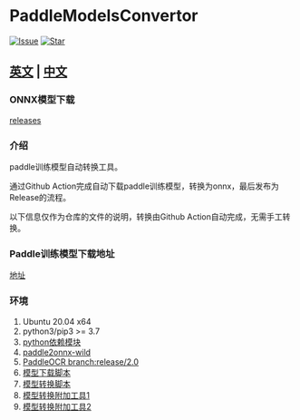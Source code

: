 # PaddleModelsConvertor

[![Issue](https://img.shields.io/github/issues/RapidOCR/PaddleModelsConvertor.svg)](https://github.com/RapidOCR/PaddleModelsConvertor/issues)
[![Star](https://img.shields.io/github/stars/RapidOCR/PaddleModelsConvertor.svg)](https://github.com/RapidOCR/PaddleModelsConvertor)

## [英文](./README.en.md) | [中文](./README.md)

### ONNX模型下载

[releases](https://github.com/RapidOCR/PaddleModelsConvertor/releases)

### 介绍

paddle训练模型自动转换工具。

通过Github Action完成自动下载paddle训练模型，转换为onnx，最后发布为Release的流程。

以下信息仅作为仓库的文件的说明，转换由Github Action自动完成，无需手工转换。

### Paddle训练模型下载地址

[地址](./paddle-model-list.txt)

### 环境

1. Ubuntu 20.04 x64
2. python3/pip3 >= 3.7
3. [python依赖模块](./requirements.txt)
4. [paddle2onnx-wild](https://github.com/RapidOCR/paddle2onnx-wild)
5. [PaddleOCR branch:release/2.0](https://github.com/PaddlePaddle/PaddleOCR)
6. [模型下载脚本](./download-models.sh)
7. [模型转换脚本](./convert-models.sh)
8. [模型转换附加工具1](./export_custom.py)
9. [模型转换附加工具2](./program.py)